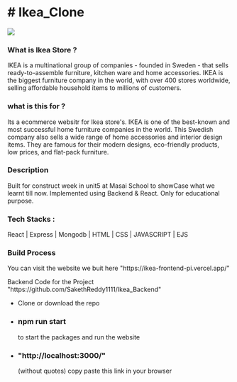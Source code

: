 <h1># Ikea_Clone</h1>

<a href = "https://ikea-frontend-beta.vercel.app/" ><img src ="https://lh3.googleusercontent.com/bHLVkg4-0kqG_HeOo5bLvL26N3pRqTUjC5NO-TQDkPuT5r0_8YhoknSwHuVED5OwFdR6PrsbVqloqk51ii_62iHjvOJt7GD84N2CSAAwgs-tAvAM67t-TLskFKhJnM97Xf8dzStagQ=w2400"/></a>


<h3>What is Ikea Store ?</h3>

<p>IKEA is a multinational group of companies - founded in Sweden - that sells ready-to-assemble furniture, kitchen ware and home accessories. IKEA is the biggest furniture company in the world, with over 400 stores worldwide, selling affordable household items to millions of customers.</p>

<h3>what is this for ? </h3>

<p>Its a ecommerce websitr for Ikea store's. IKEA is one of the best-known and most successful home furniture companies in the world. This Swedish company also sells a wide range of home accessories and interior design items. They are famous for their modern designs, eco-friendly products, low prices, and flat-pack furniture.</p>

<h3>Description</h3>

<p>Built for construct week in unit5 at Masai School to showCase what we learnt till now. Implemented using Backend & React. Only for educational purpose.</p>


<h3>Tech Stacks : </h3>

<p>React | Express | Mongodb | HTML | CSS | JAVASCRIPT | EJS</p>



<h3>Build Process</h3>

<p> You can visit the website we buit here "https://ikea-frontend-pi.vercel.app/" </p>
<p>Backend Code for the Project "https://github.com/SakethReddy1111/Ikea_Backend"</p>

<ul>
  <li>Clone or download the repo</li>
  <li><h3>npm run start</h3>to start the packages and run the website</li>
  <li><h3>"http://localhost:3000/"</h3> (without quotes) copy paste this link in your browser</i>
  </ul>
